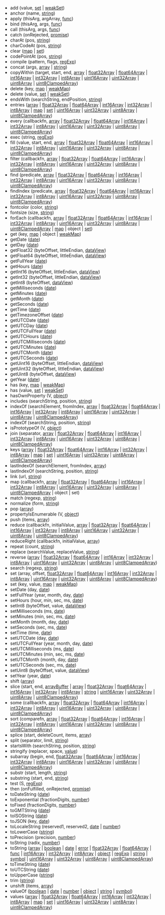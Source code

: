* add (value, [set](https://www.ecma-international.org/ecma-262/6.0/#sec-set.prototype.add) | [weakSet](https://www.ecma-international.org/ecma-262/6.0/#sec-weakset.prototype.add))
* anchor (name, [string](https://www.ecma-international.org/ecma-262/6.0/#sec-string.prototype.anchor))
* apply (thisArg, argArray, [func](https://www.ecma-international.org/ecma-262/6.0/#sec-function.prototype.apply))
* bind (thisArg, args, [func](https://www.ecma-international.org/ecma-262/6.0/#sec-function.prototype.bind))
* call (thisArg, args, [func](https://www.ecma-international.org/ecma-262/6.0/#sec-function.prototype.call))
* catch (onRejected, [promise](https://www.ecma-international.org/ecma-262/6.0/#sec-promise.prototype.catch))
* charAt (pos, [string](https://www.ecma-international.org/ecma-262/6.0/#sec-string.prototype.charat))
* charCodeAt (pos, [string](https://www.ecma-international.org/ecma-262/6.0/#sec-string.prototype.charcodeat))
* clear ([map](https://www.ecma-international.org/ecma-262/6.0/#sec-map.prototype.clear) | [set](https://www.ecma-international.org/ecma-262/6.0/#sec-set.prototype.clear))
* codePointAt (pos, [string](https://www.ecma-international.org/ecma-262/6.0/#sec-string.prototype.codepointat))
* compile (pattern, flags, [regExp](https://www.ecma-international.org/ecma-262/6.0/#sec-regexp.prototype.compile))
* concat (args, [array](https://www.ecma-international.org/ecma-262/6.0/#sec-array.prototype.concat) | [string](https://www.ecma-international.org/ecma-262/6.0/#sec-string.prototype.concat))
* copyWithin (target, start, end, [array](https://www.ecma-international.org/ecma-262/6.0/#sec-array.prototype.copywithin) | [float32Array](https://www.ecma-international.org/ecma-262/6.0/#sec-%typedarray%.prototype.copywithin) | [float64Array](https://www.ecma-international.org/ecma-262/6.0/#sec-%typedarray%.prototype.copywithin) | [int16Array](https://www.ecma-international.org/ecma-262/6.0/#sec-%typedarray%.prototype.copywithin) | [int32Array](https://www.ecma-international.org/ecma-262/6.0/#sec-%typedarray%.prototype.copywithin) | [int8Array](https://www.ecma-international.org/ecma-262/6.0/#sec-%typedarray%.prototype.copywithin) | [uint16Array](https://www.ecma-international.org/ecma-262/6.0/#sec-%typedarray%.prototype.copywithin) | [uint32Array](https://www.ecma-international.org/ecma-262/6.0/#sec-%typedarray%.prototype.copywithin) | [uint8Array](https://www.ecma-international.org/ecma-262/6.0/#sec-%typedarray%.prototype.copywithin) | [uint8ClampedArray](https://www.ecma-international.org/ecma-262/6.0/#sec-%typedarray%.prototype.copywithin))
* delete (key, [map](https://www.ecma-international.org/ecma-262/6.0/#sec-map.prototype.delete) | [weakMap](https://www.ecma-international.org/ecma-262/6.0/#sec-weakmap.prototype.delete))
* delete (value, [set](https://www.ecma-international.org/ecma-262/6.0/#sec-set.prototype.delete) | [weakSet](https://www.ecma-international.org/ecma-262/6.0/#sec-weakset.prototype.delete))
* endsWith (searchString, endPosition, [string](https://www.ecma-international.org/ecma-262/6.0/#sec-string.prototype.endswith))
* entries ([array](https://www.ecma-international.org/ecma-262/6.0/#sec-array.prototype.entries) | [float32Array](https://www.ecma-international.org/ecma-262/6.0/#sec-%typedarray%.prototype.entries) | [float64Array](https://www.ecma-international.org/ecma-262/6.0/#sec-%typedarray%.prototype.entries) | [int16Array](https://www.ecma-international.org/ecma-262/6.0/#sec-%typedarray%.prototype.entries) | [int32Array](https://www.ecma-international.org/ecma-262/6.0/#sec-%typedarray%.prototype.entries) | [int8Array](https://www.ecma-international.org/ecma-262/6.0/#sec-%typedarray%.prototype.entries) | [map](https://www.ecma-international.org/ecma-262/6.0/#sec-map.prototype.entries) | [set](https://www.ecma-international.org/ecma-262/6.0/#sec-set.prototype.entries) | [uint16Array](https://www.ecma-international.org/ecma-262/6.0/#sec-%typedarray%.prototype.entries) | [uint32Array](https://www.ecma-international.org/ecma-262/6.0/#sec-%typedarray%.prototype.entries) | [uint8Array](https://www.ecma-international.org/ecma-262/6.0/#sec-%typedarray%.prototype.entries) | [uint8ClampedArray](https://www.ecma-international.org/ecma-262/6.0/#sec-%typedarray%.prototype.entries))
* every (callbackfn, [array](https://www.ecma-international.org/ecma-262/6.0/#sec-array.prototype.every) | [float32Array](https://www.ecma-international.org/ecma-262/6.0/#sec-%typedarray%.prototype.every) | [float64Array](https://www.ecma-international.org/ecma-262/6.0/#sec-%typedarray%.prototype.every) | [int16Array](https://www.ecma-international.org/ecma-262/6.0/#sec-%typedarray%.prototype.every) | [int32Array](https://www.ecma-international.org/ecma-262/6.0/#sec-%typedarray%.prototype.every) | [int8Array](https://www.ecma-international.org/ecma-262/6.0/#sec-%typedarray%.prototype.every) | [uint16Array](https://www.ecma-international.org/ecma-262/6.0/#sec-%typedarray%.prototype.every) | [uint32Array](https://www.ecma-international.org/ecma-262/6.0/#sec-%typedarray%.prototype.every) | [uint8Array](https://www.ecma-international.org/ecma-262/6.0/#sec-%typedarray%.prototype.every) | [uint8ClampedArray](https://www.ecma-international.org/ecma-262/6.0/#sec-%typedarray%.prototype.every))
* exec (string, [regExp](https://www.ecma-international.org/ecma-262/6.0/#sec-regexp.prototype.exec))
* fill (value, start, end, [array](https://www.ecma-international.org/ecma-262/6.0/#sec-array.prototype.fill) | [float32Array](https://www.ecma-international.org/ecma-262/6.0/#sec-%typedarray%.prototype.fill) | [float64Array](https://www.ecma-international.org/ecma-262/6.0/#sec-%typedarray%.prototype.fill) | [int16Array](https://www.ecma-international.org/ecma-262/6.0/#sec-%typedarray%.prototype.fill) | [int32Array](https://www.ecma-international.org/ecma-262/6.0/#sec-%typedarray%.prototype.fill) | [int8Array](https://www.ecma-international.org/ecma-262/6.0/#sec-%typedarray%.prototype.fill) | [uint16Array](https://www.ecma-international.org/ecma-262/6.0/#sec-%typedarray%.prototype.fill) | [uint32Array](https://www.ecma-international.org/ecma-262/6.0/#sec-%typedarray%.prototype.fill) | [uint8Array](https://www.ecma-international.org/ecma-262/6.0/#sec-%typedarray%.prototype.fill) | [uint8ClampedArray](https://www.ecma-international.org/ecma-262/6.0/#sec-%typedarray%.prototype.fill))
* filter (callbackfn, [array](https://www.ecma-international.org/ecma-262/6.0/#sec-array.prototype.filter) | [float32Array](https://www.ecma-international.org/ecma-262/6.0/#sec-%typedarray%.prototype.filter) | [float64Array](https://www.ecma-international.org/ecma-262/6.0/#sec-%typedarray%.prototype.filter) | [int16Array](https://www.ecma-international.org/ecma-262/6.0/#sec-%typedarray%.prototype.filter) | [int32Array](https://www.ecma-international.org/ecma-262/6.0/#sec-%typedarray%.prototype.filter) | [int8Array](https://www.ecma-international.org/ecma-262/6.0/#sec-%typedarray%.prototype.filter) | [uint16Array](https://www.ecma-international.org/ecma-262/6.0/#sec-%typedarray%.prototype.filter) | [uint32Array](https://www.ecma-international.org/ecma-262/6.0/#sec-%typedarray%.prototype.filter) | [uint8Array](https://www.ecma-international.org/ecma-262/6.0/#sec-%typedarray%.prototype.filter) | [uint8ClampedArray](https://www.ecma-international.org/ecma-262/6.0/#sec-%typedarray%.prototype.filter))
* find (predicate, [array](https://www.ecma-international.org/ecma-262/6.0/#sec-array.prototype.find) | [float32Array](https://www.ecma-international.org/ecma-262/6.0/#sec-%typedarray%.prototype.find) | [float64Array](https://www.ecma-international.org/ecma-262/6.0/#sec-%typedarray%.prototype.find) | [int16Array](https://www.ecma-international.org/ecma-262/6.0/#sec-%typedarray%.prototype.find) | [int32Array](https://www.ecma-international.org/ecma-262/6.0/#sec-%typedarray%.prototype.find) | [int8Array](https://www.ecma-international.org/ecma-262/6.0/#sec-%typedarray%.prototype.find) | [uint16Array](https://www.ecma-international.org/ecma-262/6.0/#sec-%typedarray%.prototype.find) | [uint32Array](https://www.ecma-international.org/ecma-262/6.0/#sec-%typedarray%.prototype.find) | [uint8Array](https://www.ecma-international.org/ecma-262/6.0/#sec-%typedarray%.prototype.find) | [uint8ClampedArray](https://www.ecma-international.org/ecma-262/6.0/#sec-%typedarray%.prototype.find))
* findIndex (predicate, [array](https://www.ecma-international.org/ecma-262/6.0/#sec-array.prototype.findindex) | [float32Array](https://www.ecma-international.org/ecma-262/6.0/#sec-%typedarray%.prototype.findindex) | [float64Array](https://www.ecma-international.org/ecma-262/6.0/#sec-%typedarray%.prototype.findindex) | [int16Array](https://www.ecma-international.org/ecma-262/6.0/#sec-%typedarray%.prototype.findindex) | [int32Array](https://www.ecma-international.org/ecma-262/6.0/#sec-%typedarray%.prototype.findindex) | [int8Array](https://www.ecma-international.org/ecma-262/6.0/#sec-%typedarray%.prototype.findindex) | [uint16Array](https://www.ecma-international.org/ecma-262/6.0/#sec-%typedarray%.prototype.findindex) | [uint32Array](https://www.ecma-international.org/ecma-262/6.0/#sec-%typedarray%.prototype.findindex) | [uint8Array](https://www.ecma-international.org/ecma-262/6.0/#sec-%typedarray%.prototype.findindex) | [uint8ClampedArray](https://www.ecma-international.org/ecma-262/6.0/#sec-%typedarray%.prototype.findindex))
* fontcolor (color, [string](https://www.ecma-international.org/ecma-262/6.0/#sec-string.prototype.fontcolor))
* fontsize (size, [string](https://www.ecma-international.org/ecma-262/6.0/#sec-string.prototype.fontsize))
* forEach (callbackfn, [array](https://www.ecma-international.org/ecma-262/6.0/#sec-array.prototype.foreach) | [float32Array](https://www.ecma-international.org/ecma-262/6.0/#sec-%typedarray%.prototype.foreach) | [float64Array](https://www.ecma-international.org/ecma-262/6.0/#sec-%typedarray%.prototype.foreach) | [int16Array](https://www.ecma-international.org/ecma-262/6.0/#sec-%typedarray%.prototype.foreach) | [int32Array](https://www.ecma-international.org/ecma-262/6.0/#sec-%typedarray%.prototype.foreach) | [int8Array](https://www.ecma-international.org/ecma-262/6.0/#sec-%typedarray%.prototype.foreach) | [uint16Array](https://www.ecma-international.org/ecma-262/6.0/#sec-%typedarray%.prototype.foreach) | [uint32Array](https://www.ecma-international.org/ecma-262/6.0/#sec-%typedarray%.prototype.foreach) | [uint8Array](https://www.ecma-international.org/ecma-262/6.0/#sec-%typedarray%.prototype.foreach) | [uint8ClampedArray](https://www.ecma-international.org/ecma-262/6.0/#sec-%typedarray%.prototype.foreach) | [map](https://www.ecma-international.org/ecma-262/6.0/#sec-map.prototype.foreach) | object | [set](https://www.ecma-international.org/ecma-262/6.0/#sec-set.prototype.foreach))
* get (key, [map](https://www.ecma-international.org/ecma-262/6.0/#sec-map.prototype.get) | object |  [weakMap](https://www.ecma-international.org/ecma-262/6.0/#sec-weakmap.prototype.get))
* getDate ([date](https://www.ecma-international.org/ecma-262/6.0/#sec-date.prototype.getdate))
* getDay ([date](https://www.ecma-international.org/ecma-262/6.0/#sec-date.prototype.getday))
* getFloat32 (byteOffset, littleEndian, [dataView](https://www.ecma-international.org/ecma-262/6.0/#sec-dataview.prototype.getfloat32))
* getFloat64 (byteOffset, littleEndian, [dataView](https://www.ecma-international.org/ecma-262/6.0/#sec-dataview.prototype.getfloat64))
* getFullYear ([date](https://www.ecma-international.org/ecma-262/6.0/#sec-date.prototype.getfullyear))
* getHours ([date](https://www.ecma-international.org/ecma-262/6.0/#sec-date.prototype.gethours))
* getInt16 (byteOffset, littleEndian, [dataView](https://www.ecma-international.org/ecma-262/6.0/#sec-dataview.prototype.getint16))
* getInt32 (byteOffset, littleEndian, [dataView](https://www.ecma-international.org/ecma-262/6.0/#sec-dataview.prototype.getint32))
* getInt8 (byteOffset, [dataView](https://www.ecma-international.org/ecma-262/6.0/#sec-dataview.prototype.getint8))
* getMilliseconds ([date](https://www.ecma-international.org/ecma-262/6.0/#sec-date.prototype.getmilliseconds))
* getMinutes ([date](https://www.ecma-international.org/ecma-262/6.0/#sec-date.prototype.getminutes))
* getMonth ([date](https://www.ecma-international.org/ecma-262/6.0/#sec-date.prototype.getmonth))
* getSeconds ([date](https://www.ecma-international.org/ecma-262/6.0/#sec-date.prototype.getseconds))
* getTime ([date](https://www.ecma-international.org/ecma-262/6.0/#sec-date.prototype.gettime))
* getTimezoneOffset ([date](https://www.ecma-international.org/ecma-262/6.0/#sec-date.prototype.gettimezoneoffset))
* getUTCDate ([date](https://www.ecma-international.org/ecma-262/6.0/#sec-date.prototype.getutcdate))
* getUTCDay ([date](https://www.ecma-international.org/ecma-262/6.0/#sec-date.prototype.getutcday))
* getUTCFullYear ([date](https://www.ecma-international.org/ecma-262/6.0/#sec-date.prototype.getutcfullyear))
* getUTCHours ([date](https://www.ecma-international.org/ecma-262/6.0/#sec-date.prototype.getutchours))
* getUTCMilliseconds ([date](https://www.ecma-international.org/ecma-262/6.0/#sec-date.prototype.getutcmilliseconds))
* getUTCMinutes ([date](https://www.ecma-international.org/ecma-262/6.0/#sec-date.prototype.getutcminutes))
* getUTCMonth ([date](https://www.ecma-international.org/ecma-262/6.0/#sec-date.prototype.getutcmonth))
* getUTCSeconds ([date](https://www.ecma-international.org/ecma-262/6.0/#sec-date.prototype.getutcseconds))
* getUint16 (byteOffset, littleEndian, [dataView](https://www.ecma-international.org/ecma-262/6.0/#sec-dataview.prototype.getuint16))
* getUint32 (byteOffset, littleEndian, [dataView](https://www.ecma-international.org/ecma-262/6.0/#sec-dataview.prototype.getuint32))
* getUint8 (byteOffset, [dataView](https://www.ecma-international.org/ecma-262/6.0/#sec-dataview.prototype.getuint8))
* getYear ([date](https://www.ecma-international.org/ecma-262/6.0/#sec-date.prototype.getyear))
* has (key, [map](https://www.ecma-international.org/ecma-262/6.0/#sec-map.prototype.has) | [weakMap](https://www.ecma-international.org/ecma-262/6.0/#sec-weakmap.prototype.has))
* has (value, [set](https://www.ecma-international.org/ecma-262/6.0/#sec-set.prototype.has) | [weakSet](https://www.ecma-international.org/ecma-262/6.0/#sec-weakset.prototype.has))
* hasOwnProperty (V, [object](https://www.ecma-international.org/ecma-262/6.0/#sec-object.prototype.hasownproperty))
* includes (searchString, position, [string](https://www.ecma-international.org/ecma-262/6.0/#sec-string.prototype.includes))
* indexOf (searchElement, fromIndex, [array](https://www.ecma-international.org/ecma-262/6.0/#sec-array.prototype.indexof) | [float32Array](https://www.ecma-international.org/ecma-262/6.0/#sec-%typedarray%.prototype.indexof) | [float64Array](https://www.ecma-international.org/ecma-262/6.0/#sec-%typedarray%.prototype.indexof) | [int16Array](https://www.ecma-international.org/ecma-262/6.0/#sec-%typedarray%.prototype.indexof) | [int32Array](https://www.ecma-international.org/ecma-262/6.0/#sec-%typedarray%.prototype.indexof) | [int8Array](https://www.ecma-international.org/ecma-262/6.0/#sec-%typedarray%.prototype.indexof) | [uint16Array](https://www.ecma-international.org/ecma-262/6.0/#sec-%typedarray%.prototype.indexof) | [uint32Array](https://www.ecma-international.org/ecma-262/6.0/#sec-%typedarray%.prototype.indexof) | [uint8Array](https://www.ecma-international.org/ecma-262/6.0/#sec-%typedarray%.prototype.indexof) | [uint8ClampedArray](https://www.ecma-international.org/ecma-262/6.0/#sec-%typedarray%.prototype.indexof))
* indexOf (searchString, position, [string](https://www.ecma-international.org/ecma-262/6.0/#sec-string.prototype.indexof))
* isPrototypeOf (V, [object](https://www.ecma-international.org/ecma-262/6.0/#sec-object.prototype.isprototypeof))
* join (separator, [array](https://www.ecma-international.org/ecma-262/6.0/#sec-array.prototype.join) | [float32Array](https://www.ecma-international.org/ecma-262/6.0/#sec-%typedarray%.prototype.join) | [float64Array](https://www.ecma-international.org/ecma-262/6.0/#sec-%typedarray%.prototype.join) | [int16Array](https://www.ecma-international.org/ecma-262/6.0/#sec-%typedarray%.prototype.join) | [int32Array](https://www.ecma-international.org/ecma-262/6.0/#sec-%typedarray%.prototype.join) | [int8Array](https://www.ecma-international.org/ecma-262/6.0/#sec-%typedarray%.prototype.join) | [uint16Array](https://www.ecma-international.org/ecma-262/6.0/#sec-%typedarray%.prototype.join) | [uint32Array](https://www.ecma-international.org/ecma-262/6.0/#sec-%typedarray%.prototype.join) | [uint8Array](https://www.ecma-international.org/ecma-262/6.0/#sec-%typedarray%.prototype.join) | [uint8ClampedArray](https://www.ecma-international.org/ecma-262/6.0/#sec-%typedarray%.prototype.join))
* keys ([array](https://www.ecma-international.org/ecma-262/6.0/#sec-array.prototype.keys) | [float32Array](https://www.ecma-international.org/ecma-262/6.0/#sec-%typedarray%.prototype.keys) | [float64Array](https://www.ecma-international.org/ecma-262/6.0/#sec-%typedarray%.prototype.keys) | [int16Array](https://www.ecma-international.org/ecma-262/6.0/#sec-%typedarray%.prototype.keys) | [int32Array](https://www.ecma-international.org/ecma-262/6.0/#sec-%typedarray%.prototype.keys) | [int8Array](https://www.ecma-international.org/ecma-262/6.0/#sec-%typedarray%.prototype.keys) | [map](https://www.ecma-international.org/ecma-262/6.0/#sec-map.prototype.keys) | [set](https://www.ecma-international.org/ecma-262/6.0/#sec-set.prototype.keys) | [uint16Array](https://www.ecma-international.org/ecma-262/6.0/#sec-%typedarray%.prototype.keys) | [uint32Array](https://www.ecma-international.org/ecma-262/6.0/#sec-%typedarray%.prototype.keys) | [uint8Array](https://www.ecma-international.org/ecma-262/6.0/#sec-%typedarray%.prototype.keys) | [uint8ClampedArray](https://www.ecma-international.org/ecma-262/6.0/#sec-%typedarray%.prototype.keys))
* lastIndexOf (searchElement, fromIndex, [array](https://www.ecma-international.org/ecma-262/6.0/#sec-array.prototype.lastindexof))
* lastIndexOf (searchString, position, [string](https://www.ecma-international.org/ecma-262/6.0/#sec-string.prototype.lastindexof))
* link (url, [string](https://www.ecma-international.org/ecma-262/6.0/#sec-string.prototype.link))
* map (callbackfn, [array](https://www.ecma-international.org/ecma-262/6.0/#sec-array.prototype.map) | [float32Array](https://www.ecma-international.org/ecma-262/6.0/#sec-%typedarray%.prototype.map) | [float64Array](https://www.ecma-international.org/ecma-262/6.0/#sec-%typedarray%.prototype.map) | [int16Array](https://www.ecma-international.org/ecma-262/6.0/#sec-%typedarray%.prototype.map) | [int32Array](https://www.ecma-international.org/ecma-262/6.0/#sec-%typedarray%.prototype.map) | [int8Array](https://www.ecma-international.org/ecma-262/6.0/#sec-%typedarray%.prototype.map) | [uint16Array](https://www.ecma-international.org/ecma-262/6.0/#sec-%typedarray%.prototype.map) | [uint32Array](https://www.ecma-international.org/ecma-262/6.0/#sec-%typedarray%.prototype.map) | [uint8Array](https://www.ecma-international.org/ecma-262/6.0/#sec-%typedarray%.prototype.map) | [uint8ClampedArray](https://www.ecma-international.org/ecma-262/6.0/#sec-%typedarray%.prototype.map) | object | set)
* match (regexp, [string](https://www.ecma-international.org/ecma-262/6.0/#sec-string.prototype.match))
* normalize (form, [string](https://www.ecma-international.org/ecma-262/6.0/#sec-string.prototype.normalize))
* pop ([array](https://www.ecma-international.org/ecma-262/6.0/#sec-array.prototype.pop))
* propertyIsEnumerable (V, [object](https://www.ecma-international.org/ecma-262/6.0/#sec-object.prototype.propertyisenumerable))
* push (items, [array](https://www.ecma-international.org/ecma-262/6.0/#sec-array.prototype.push))
* reduce (callbackfn, initialValue, [array](https://www.ecma-international.org/ecma-262/6.0/#sec-array.prototype.reduce) | [float32Array](https://www.ecma-international.org/ecma-262/6.0/#sec-%typedarray%.prototype.reduce) | [float64Array](https://www.ecma-international.org/ecma-262/6.0/#sec-%typedarray%.prototype.reduce) | [int16Array](https://www.ecma-international.org/ecma-262/6.0/#sec-%typedarray%.prototype.reduce) | [int32Array](https://www.ecma-international.org/ecma-262/6.0/#sec-%typedarray%.prototype.reduce) | [int8Array](https://www.ecma-international.org/ecma-262/6.0/#sec-%typedarray%.prototype.reduce) | [uint16Array](https://www.ecma-international.org/ecma-262/6.0/#sec-%typedarray%.prototype.reduce) | [uint32Array](https://www.ecma-international.org/ecma-262/6.0/#sec-%typedarray%.prototype.reduce) | [uint8Array](https://www.ecma-international.org/ecma-262/6.0/#sec-%typedarray%.prototype.reduce) | [uint8ClampedArray](https://www.ecma-international.org/ecma-262/6.0/#sec-%typedarray%.prototype.reduce))
* reduceRight (callbackfn, initialValue, [array](https://www.ecma-international.org/ecma-262/6.0/#sec-array.prototype.reduceright))
* repeat (count, [string](https://www.ecma-international.org/ecma-262/6.0/#sec-string.prototype.repeat))
* replace (searchValue, replaceValue, [string](https://www.ecma-international.org/ecma-262/6.0/#sec-string.prototype.replace))
* reverse ([array](https://www.ecma-international.org/ecma-262/6.0/#sec-array.prototype.reverse) | [float32Array](https://www.ecma-international.org/ecma-262/6.0/#sec-%typedarray%.prototype.reverse) | [float64Array](https://www.ecma-international.org/ecma-262/6.0/#sec-%typedarray%.prototype.reverse) | [int16Array](https://www.ecma-international.org/ecma-262/6.0/#sec-%typedarray%.prototype.reverse) | [int32Array](https://www.ecma-international.org/ecma-262/6.0/#sec-%typedarray%.prototype.reverse) | [int8Array](https://www.ecma-international.org/ecma-262/6.0/#sec-%typedarray%.prototype.reverse) | [uint16Array](https://www.ecma-international.org/ecma-262/6.0/#sec-%typedarray%.prototype.reverse) | [uint32Array](https://www.ecma-international.org/ecma-262/6.0/#sec-%typedarray%.prototype.reverse) | [uint8Array](https://www.ecma-international.org/ecma-262/6.0/#sec-%typedarray%.prototype.reverse) | [uint8ClampedArray](https://www.ecma-international.org/ecma-262/6.0/#sec-%typedarray%.prototype.reverse))
* search (regexp, [string](https://www.ecma-international.org/ecma-262/6.0/#sec-string.prototype.search))
* set (array, offset, [float32Array](https://www.ecma-international.org/ecma-262/6.0/#sec-%typedarray%.prototype.set-array-offset) | [float64Array](https://www.ecma-international.org/ecma-262/6.0/#sec-%typedarray%.prototype.set-array-offset) | [int16Array](https://www.ecma-international.org/ecma-262/6.0/#sec-%typedarray%.prototype.set-array-offset) | [int32Array](https://www.ecma-international.org/ecma-262/6.0/#sec-%typedarray%.prototype.set-array-offset) | [int8Array](https://www.ecma-international.org/ecma-262/6.0/#sec-%typedarray%.prototype.set-array-offset) | [uint16Array](https://www.ecma-international.org/ecma-262/6.0/#sec-%typedarray%.prototype.set-array-offset) | [uint32Array](https://www.ecma-international.org/ecma-262/6.0/#sec-%typedarray%.prototype.set-array-offset) | [uint8Array](https://www.ecma-international.org/ecma-262/6.0/#sec-%typedarray%.prototype.set-array-offset) | [uint8ClampedArray](https://www.ecma-international.org/ecma-262/6.0/#sec-%typedarray%.prototype.set-array-offset))
* set (key, value, [map](https://www.ecma-international.org/ecma-262/6.0/#sec-map.prototype.set) | [weakMap](https://www.ecma-international.org/ecma-262/6.0/#sec-weakmap.prototype.set))
* setDate (day, [date](https://www.ecma-international.org/ecma-262/6.0/#sec-date.prototype.setdate))
* setFullYear (year, month, day, [date](https://www.ecma-international.org/ecma-262/6.0/#sec-date.prototype.setfullyear))
* setHours (hour, min, sec, ms, [date](https://www.ecma-international.org/ecma-262/6.0/#sec-date.prototype.sethours))
* setInt8 (byteOffset, value, [dataView](https://www.ecma-international.org/ecma-262/6.0/#sec-dataview.prototype.setint8))
* setMilliseconds (ms, [date](https://www.ecma-international.org/ecma-262/6.0/#sec-date.prototype.setmilliseconds))
* setMinutes (min, sec, ms, [date](https://www.ecma-international.org/ecma-262/6.0/#sec-date.prototype.setminutes))
* setMonth (month, day, [date](https://www.ecma-international.org/ecma-262/6.0/#sec-date.prototype.setmonth))
* setSeconds (sec, ms, [date](https://www.ecma-international.org/ecma-262/6.0/#sec-date.prototype.setseconds))
* setTime (time, [date](https://www.ecma-international.org/ecma-262/6.0/#sec-date.prototype.settime))
* setUTCDate (day, [date](https://www.ecma-international.org/ecma-262/6.0/#sec-date.prototype.setutcdate))
* setUTCFullYear (year, month, day, [date](https://www.ecma-international.org/ecma-262/6.0/#sec-date.prototype.setutcfullyear))
* setUTCMilliseconds (ms, [date](https://www.ecma-international.org/ecma-262/6.0/#sec-date.prototype.setutcmilliseconds))
* setUTCMinutes (min, sec, ms, [date](https://www.ecma-international.org/ecma-262/6.0/#sec-date.prototype.setutcminutes))
* setUTCMonth (month, day, [date](https://www.ecma-international.org/ecma-262/6.0/#sec-date.prototype.setutcmonth))
* setUTCSeconds (sec, ms, [date](https://www.ecma-international.org/ecma-262/6.0/#sec-date.prototype.setutcseconds))
* setUint8 (byteOffset, value, [dataView](https://www.ecma-international.org/ecma-262/6.0/#sec-dataview.prototype.setuint8))
* setYear (year, [date](https://www.ecma-international.org/ecma-262/6.0/#sec-date.prototype.setyear))
* shift ([array](https://www.ecma-international.org/ecma-262/6.0/#sec-array.prototype.shift))
* slice (start, end, [arrayBuffer](https://www.ecma-international.org/ecma-262/6.0/#sec-arraybuffer.prototype.slice) | [array](https://www.ecma-international.org/ecma-262/6.0/#sec-array.prototype.slice) | [float32Array](https://www.ecma-international.org/ecma-262/6.0/#sec-%typedarray%.prototype.slice) | [float64Array](https://www.ecma-international.org/ecma-262/6.0/#sec-%typedarray%.prototype.slice) | [int16Array](https://www.ecma-international.org/ecma-262/6.0/#sec-%typedarray%.prototype.slice) | [int32Array](https://www.ecma-international.org/ecma-262/6.0/#sec-%typedarray%.prototype.slice) | [int8Array](https://www.ecma-international.org/ecma-262/6.0/#sec-%typedarray%.prototype.slice) | [string](https://www.ecma-international.org/ecma-262/6.0/#sec-string.prototype.slice) | [uint16Array](https://www.ecma-international.org/ecma-262/6.0/#sec-%typedarray%.prototype.slice) | [uint32Array](https://www.ecma-international.org/ecma-262/6.0/#sec-%typedarray%.prototype.slice) | [uint8Array](https://www.ecma-international.org/ecma-262/6.0/#sec-%typedarray%.prototype.slice) | [uint8ClampedArray](https://www.ecma-international.org/ecma-262/6.0/#sec-%typedarray%.prototype.slice))
* some (callbackfn, [array](https://www.ecma-international.org/ecma-262/6.0/#sec-array.prototype.some) | [float32Array](https://www.ecma-international.org/ecma-262/6.0/#sec-%typedarray%.prototype.some) | [float64Array](https://www.ecma-international.org/ecma-262/6.0/#sec-%typedarray%.prototype.some) | [int16Array](https://www.ecma-international.org/ecma-262/6.0/#sec-%typedarray%.prototype.some) | [int32Array](https://www.ecma-international.org/ecma-262/6.0/#sec-%typedarray%.prototype.some) | [int8Array](https://www.ecma-international.org/ecma-262/6.0/#sec-%typedarray%.prototype.some) | [uint16Array](https://www.ecma-international.org/ecma-262/6.0/#sec-%typedarray%.prototype.some) | [uint32Array](https://www.ecma-international.org/ecma-262/6.0/#sec-%typedarray%.prototype.some) | [uint8Array](https://www.ecma-international.org/ecma-262/6.0/#sec-%typedarray%.prototype.some) | [uint8ClampedArray](https://www.ecma-international.org/ecma-262/6.0/#sec-%typedarray%.prototype.some))
* sort (comparefn, [array](https://www.ecma-international.org/ecma-262/6.0/#sec-array.prototype.sort) | [float32Array](https://www.ecma-international.org/ecma-262/6.0/#sec-%typedarray%.prototype.sort) | [float64Array](https://www.ecma-international.org/ecma-262/6.0/#sec-%typedarray%.prototype.sort) | [int16Array](https://www.ecma-international.org/ecma-262/6.0/#sec-%typedarray%.prototype.sort) | [int32Array](https://www.ecma-international.org/ecma-262/6.0/#sec-%typedarray%.prototype.sort) | [int8Array](https://www.ecma-international.org/ecma-262/6.0/#sec-%typedarray%.prototype.sort) | [uint16Array](https://www.ecma-international.org/ecma-262/6.0/#sec-%typedarray%.prototype.sort) | [uint32Array](https://www.ecma-international.org/ecma-262/6.0/#sec-%typedarray%.prototype.sort) | [uint8Array](https://www.ecma-international.org/ecma-262/6.0/#sec-%typedarray%.prototype.sort) | [uint8ClampedArray](https://www.ecma-international.org/ecma-262/6.0/#sec-%typedarray%.prototype.sort))
* splice (start, deleteCount, items, [array](https://www.ecma-international.org/ecma-262/6.0/#sec-array.prototype.splice))
* split (separator, limit, [string](https://www.ecma-international.org/ecma-262/6.0/#sec-string.prototype.split))
* startsWith (searchString, position, [string](https://www.ecma-international.org/ecma-262/6.0/#sec-string.prototype.startswith))
* stringify (replacer, space, [value](https://www.ecma-international.org/ecma-262/6.0/#sec-json.stringify))
* subarray (begin, end, [float32Array](https://www.ecma-international.org/ecma-262/6.0/#sec-%typedarray%.prototype.subarray) | [float64Array](https://www.ecma-international.org/ecma-262/6.0/#sec-%typedarray%.prototype.subarray) | [int16Array](https://www.ecma-international.org/ecma-262/6.0/#sec-%typedarray%.prototype.subarray) | [int32Array](https://www.ecma-international.org/ecma-262/6.0/#sec-%typedarray%.prototype.subarray) | [int8Array](https://www.ecma-international.org/ecma-262/6.0/#sec-%typedarray%.prototype.subarray) | [uint16Array](https://www.ecma-international.org/ecma-262/6.0/#sec-%typedarray%.prototype.subarray) | [uint32Array](https://www.ecma-international.org/ecma-262/6.0/#sec-%typedarray%.prototype.subarray) | [uint8Array](https://www.ecma-international.org/ecma-262/6.0/#sec-%typedarray%.prototype.subarray) | [uint8ClampedArray](https://www.ecma-international.org/ecma-262/6.0/#sec-%typedarray%.prototype.subarray))
* substr (start, length, [string](https://www.ecma-international.org/ecma-262/6.0/#sec-string.prototype.substr))
* substring (start, end, [string](https://www.ecma-international.org/ecma-262/6.0/#sec-string.prototype.substring))
* test (S, [regExp](https://www.ecma-international.org/ecma-262/6.0/#sec-regexp.prototype.test))
* then (onFulfilled, onRejected, [promise](https://www.ecma-international.org/ecma-262/6.0/#sec-promise.prototype.then))
* toDateString ([date](https://www.ecma-international.org/ecma-262/6.0/#sec-date.prototype.todatestring))
* toExponential (fractionDigits, [number](https://www.ecma-international.org/ecma-262/6.0/#sec-number.prototype.toexponential))
* toFixed (fractionDigits, [number](https://www.ecma-international.org/ecma-262/6.0/#sec-number.prototype.tofixed))
* toGMTString ([date](https://www.ecma-international.org/ecma-262/6.0/#sec-date.prototype.togmtstring))
* toISOString ([date](https://www.ecma-international.org/ecma-262/6.0/#sec-date.prototype.toisostring))
* toJSON (key, [date](https://www.ecma-international.org/ecma-262/6.0/#sec-date.prototype.tojson))
* toLocaleString (reserved1, reserved2, [date](https://www.ecma-international.org/ecma-262/6.0/#sec-date.prototype.tolocalestring) | [number](https://www.ecma-international.org/ecma-262/6.0/#sec-number.prototype.tolocalestring))
* toLowerCase ([string](https://www.ecma-international.org/ecma-262/6.0/#sec-string.prototype.tolowercase))
* toPrecision (precision, [number](https://www.ecma-international.org/ecma-262/6.0/#sec-number.prototype.toprecision))
* toString (radix, [number](https://www.ecma-international.org/ecma-262/6.0/#sec-number.prototype.tostring))
* toString ([array](https://www.ecma-international.org/ecma-262/6.0/#sec-array.prototype.tostring) | [boolean](https://www.ecma-international.org/ecma-262/6.0/#sec-boolean.prototype.tostring) | [date](https://www.ecma-international.org/ecma-262/6.0/#sec-date.prototype.tostring) | [error](https://www.ecma-international.org/ecma-262/6.0/#sec-error.prototype.tostring) | [float32Array](https://www.ecma-international.org/ecma-262/6.0/#sec-%typedarray%.prototype.tostring) | [float64Array](https://www.ecma-international.org/ecma-262/6.0/#sec-%typedarray%.prototype.tostring) | [func](https://www.ecma-international.org/ecma-262/6.0/#sec-function.prototype.tostring) | [int16Array](https://www.ecma-international.org/ecma-262/6.0/#sec-%typedarray%.prototype.tostring) | [int32Array](https://www.ecma-international.org/ecma-262/6.0/#sec-%typedarray%.prototype.tostring) | [int8Array](https://www.ecma-international.org/ecma-262/6.0/#sec-%typedarray%.prototype.tostring) | [object](https://www.ecma-international.org/ecma-262/6.0/#sec-object.prototype.tostring) | [regExp](https://www.ecma-international.org/ecma-262/6.0/#sec-regexp.prototype.tostring) | [string](https://www.ecma-international.org/ecma-262/6.0/#sec-string.prototype.tostring) | [symbol](https://www.ecma-international.org/ecma-262/6.0/#sec-symbol.prototype.tostring) | [uint16Array](https://www.ecma-international.org/ecma-262/6.0/#sec-%typedarray%.prototype.tostring) | [uint32Array](https://www.ecma-international.org/ecma-262/6.0/#sec-%typedarray%.prototype.tostring) | [uint8Array](https://www.ecma-international.org/ecma-262/6.0/#sec-%typedarray%.prototype.tostring) | [uint8ClampedArray](https://www.ecma-international.org/ecma-262/6.0/#sec-%typedarray%.prototype.tostring))
* toTimeString ([date](https://www.ecma-international.org/ecma-262/6.0/#sec-date.prototype.totimestring))
* toUTCString ([date](https://www.ecma-international.org/ecma-262/6.0/#sec-date.prototype.toutcstring))
* toUpperCase ([string](https://www.ecma-international.org/ecma-262/6.0/#sec-string.prototype.touppercase))
* trim ([string](https://www.ecma-international.org/ecma-262/6.0/#sec-string.prototype.trim))
* unshift (items, [array](https://www.ecma-international.org/ecma-262/6.0/#sec-array.prototype.unshift))
* valueOf ([boolean](https://www.ecma-international.org/ecma-262/6.0/#sec-boolean.prototype.valueof) | [date](https://www.ecma-international.org/ecma-262/6.0/#sec-date.prototype.valueof) | [number](https://www.ecma-international.org/ecma-262/6.0/#sec-number.prototype.valueof) | [object](https://www.ecma-international.org/ecma-262/6.0/#sec-object.prototype.valueof) | [string](https://www.ecma-international.org/ecma-262/6.0/#sec-string.prototype.valueof) | [symbol](https://www.ecma-international.org/ecma-262/6.0/#sec-symbol.prototype.valueof))
* values ([array](https://www.ecma-international.org/ecma-262/6.0/#sec-array.prototype.values) | [float32Array](https://www.ecma-international.org/ecma-262/6.0/#sec-%typedarray%.prototype.values) | [float64Array](https://www.ecma-international.org/ecma-262/6.0/#sec-%typedarray%.prototype.values) | [int16Array](https://www.ecma-international.org/ecma-262/6.0/#sec-%typedarray%.prototype.values) | [int32Array](https://www.ecma-international.org/ecma-262/6.0/#sec-%typedarray%.prototype.values) | [int8Array](https://www.ecma-international.org/ecma-262/6.0/#sec-%typedarray%.prototype.values) | [map](https://www.ecma-international.org/ecma-262/6.0/#sec-map.prototype.values) | [set](https://www.ecma-international.org/ecma-262/6.0/#sec-set.prototype.values) | [uint16Array](https://www.ecma-international.org/ecma-262/6.0/#sec-%typedarray%.prototype.values) | [uint32Array](https://www.ecma-international.org/ecma-262/6.0/#sec-%typedarray%.prototype.values) | [uint8Array](https://www.ecma-international.org/ecma-262/6.0/#sec-%typedarray%.prototype.values) | [uint8ClampedArray](https://www.ecma-international.org/ecma-262/6.0/#sec-%typedarray%.prototype.values))
